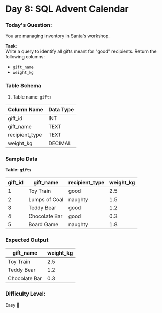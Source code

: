 # Day 8: SQL Advent Calendar

### Today's Question:
You are managing inventory in Santa's workshop.  

**Task**:  
Write a query to identify all gifts meant for "good" recipients. Return the following columns:  
- `gift_name`  
- `weight_kg`  

### Table Schema
1. Table name: `gifts`

| Column Name     | Data Type |
|------------------|-----------|
| gift_id         | INT       |
| gift_name       | TEXT      |
| recipient_type  | TEXT      |
| weight_kg       | DECIMAL   |

### Sample Data

**Table: `gifts`**

| gift_id | gift_name      | recipient_type | weight_kg |
|---------|----------------|----------------|-----------|
| 1       | Toy Train      | good           | 2.5       |
| 2       | Lumps of Coal  | naughty        | 1.5       |
| 3       | Teddy Bear     | good           | 1.2       |
| 4       | Chocolate Bar  | good           | 0.3       |
| 5       | Board Game     | naughty        | 1.8       |

### Expected Output

| gift_name     | weight_kg |
|---------------|-----------|
| Toy Train     | 2.5       |
| Teddy Bear    | 1.2       |
| Chocolate Bar | 0.3       |

### Difficulty Level:
Easy 🎄
